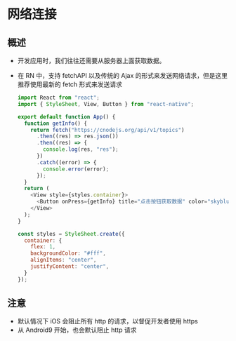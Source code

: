 # 网络连接

## 概述

+ 开发应用时，我们往往还需要从服务器上面获取数据。

+ 在 RN 中，支持 fetchAPI 以及传统的 Ajax 的形式来发送网络请求，但是这里推荐使用最新的 fetch 形式来发送请求

  ```js
  import React from "react";
  import { StyleSheet, View, Button } from "react-native";

  export default function App() {
    function getInfo() {
      return fetch("https://cnodejs.org/api/v1/topics")
        .then((res) => res.json())
        .then((res) => {
          console.log(res, "res");
        })
        .catch((error) => {
          console.error(error);
        });
    }
    return (
      <View style={styles.container}>
        <Button onPress={getInfo} title="点击按钮获取数据" color="skyblue" />
      </View>
    );
  }

  const styles = StyleSheet.create({
    container: {
      flex: 1,
      backgroundColor: "#fff",
      alignItems: "center",
      justifyContent: "center",
    }
  });
  ```

## 注意

+ 默认情况下 iOS 会阻止所有 http 的请求，以督促开发者使用 https
+ 从 Android9 开始，也会默认阻止 http 请求
